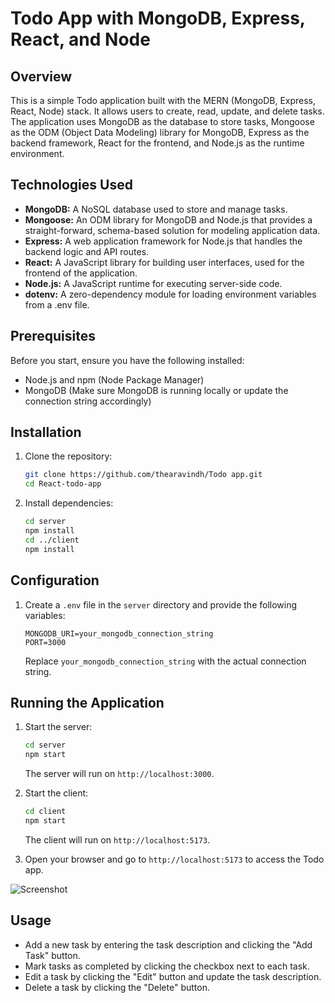 # Todo App with MongoDB, Express, React, and Node

## Overview

This is a simple Todo application built with the MERN (MongoDB, Express, React, Node) stack. It allows users to create, read, update, and delete tasks. The application uses MongoDB as the database to store tasks, Mongoose as the ODM (Object Data Modeling) library for MongoDB, Express as the backend framework, React for the frontend, and Node.js as the runtime environment.

## Technologies Used

- **MongoDB:** A NoSQL database used to store and manage tasks.
- **Mongoose:** An ODM library for MongoDB and Node.js that provides a straight-forward, schema-based solution for modeling application data.
- **Express:** A web application framework for Node.js that handles the backend logic and API routes.
- **React:** A JavaScript library for building user interfaces, used for the frontend of the application.
- **Node.js:** A JavaScript runtime for executing server-side code.
- **dotenv:** A zero-dependency module for loading environment variables from a .env file.

## Prerequisites

Before you start, ensure you have the following installed:

- Node.js and npm (Node Package Manager)
- MongoDB (Make sure MongoDB is running locally or update the connection string accordingly)

## Installation

1. Clone the repository:

   ```bash
   git clone https://github.com/thearavindh/Todo app.git
   cd React-todo-app
   ```

2. Install dependencies:

   ```bash
   cd server
   npm install
   cd ../client
   npm install
   ```

## Configuration

1. Create a `.env` file in the `server` directory and provide the following variables:

   ```env
   MONGODB_URI=your_mongodb_connection_string
   PORT=3000
   ```

   Replace `your_mongodb_connection_string` with the actual connection string.

## Running the Application

1. Start the server:

   ```bash
   cd server
   npm start
   ```

   The server will run on `http://localhost:3000`.

2. Start the client:

   ```bash
   cd client
   npm start
   ```

   The client will run on `http://localhost:5173`.

3. Open your browser and go to `http://localhost:5173` to access the Todo app.

![Screenshot](React.JPG)

## Usage

- Add a new task by entering the task description and clicking the "Add Task" button.
- Mark tasks as completed by clicking the checkbox next to each task.
- Edit a task by clicking the "Edit" button and update the task description.
- Delete a task by clicking the "Delete" button.
